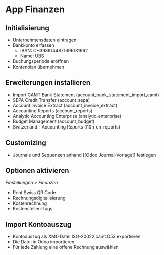 # App Finanzen
## Initialisierung
*  Unternehmensdaten eintragen
*  Bankkonto erfassen
	*  IBAN: CH3989144871696181962
	*  Name: UBS
*  Buchungsperiode eröffnen
*  Kontenplan übernehmen

## Erweiterungen installieren
* Import CAMT Bank Statement (account_bank_statement_import_camt)
* SEPA Credit Transfer (account_sepa)
* Account Invoice Extract (account_invoice_extract)
* Accounting Reports (account_reports)
* Analytic Accounting Enterprise (analytic_enterprise)
* Budget Management (account_budget)
* Switzerland - Accounting Reports (l10n_ch_reports)

## Customizing
* Journale und Sequenzen anhand [[Odoo Journal-Vorlage]] festlegen

## Optionen aktivieren
*Einstellungen > Finanzen*
* Print Swiss QR Code
* Rechnungsdigitalisierung
* Kostenrechnung
* Kostenstellen-Tags

## Import Kontoauszug
* Kontoauszug als XML-Datei ISO-20022 camt.053 exportieren
* Die Datei in Odoo importieren
* Für jede Zahlung  eine offene Rechnung auswählen